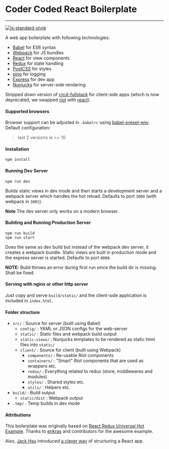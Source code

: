 # Coder Coded React Boilerplate
---

[![js-standard-style](https://img.shields.io/badge/code%20style-standard-brightgreen.svg?style=flat)](https://github.com/feross/standard)

A web app boilerplate with following technologies:

- [Babel](http://babeljs.io/) for ES6 syntax
- [Webpack](http://webpack.github.io/) for JS bundles
- [React](https://facebook.github.io/react/) for view components
- [Redux](http://redux.js.org/) for state handling
- [PostCSS](https://twitter.com/postcss) for styles
- [pino](https://github.com/pinojs/pino) for logging
- [Express](http://expressjs.com/) for dev app
- [Nunjucks](http://mozilla.github.io/nunjucks/) for server-side rendering

Stripped down version of [crcd-fullstack](https://github.com/CoderCoded/crcd-fullstack) for client-side apps (which is now deprecated, we swapped [riot](http://riotjs.com/) with [react](https://facebook.github.io/react/)).

#### Supported browsers

Browser support can be adjusted in `.babelrc` using [babel-preset-env](https://github.com/babel/babel-preset-env). Default configuration:

> last 2 versions
> ie >= 10

#### Installation

```
npm install
```

#### Running Dev Server

```
npm run dev
```

Builds static views in dev mode and then starts a development server and a
webpack server which handles the hot reload. Defaults to port `3000` (with
webpack in `3001`).

**Note** The dev server only works on a modern browser.

#### Building and Running Production Server

```
npm run build
npm run start
```

Does the same as dev build but instead of the webpack dev server, it creates a
webpack bundle. Static views are built in production mode and the express
server is started. Defaults to port `8080`.

**NOTE:** Build throws an error during first run since the build dir is missing. Shall be fixed.

#### Serving with nginx or other http server

Just copy and serve `build/static/` and the client-side application is included in `index.html`.

#### Folder structure

- `src/` : Source for server (built using Babel)
  - `config/` : YAML or JSON configs for the web-server
  - `static/` : Static files and webpack build output
  - `static-views/` : Nunjucks templates to be rendered as static html files into `static/`
  - `client/` : Source for client (built using Webpack)
    - `components/` : Re-usable Riot components
    - `containers/` : "Smart" Riot components that are used as wrappers etc.
    - `redux/` : Everything related to redux (store, middlewares and modules)
    - `styles/` : Shared styles etc.
    - `utils/` : Helpers etc.
- `build/` : Build output
  - `static/dist` : Webpack output
- `.tmp/` : Temp builds in dev mode

#### Attributions

This boilerplate was originally based on [React Redux Universal Hot Example](https://github.com/erikras/react-redux-universal-hot-example/). Thanks to [erikras](https://github.com/erikras) and contributors for the awesome example.

Also, [Jack Hsu](https://jaysoo.ca/) introduced [a clever way](https://jaysoo.ca/2016/02/28/organizing-redux-application/) of structuring a React app.
